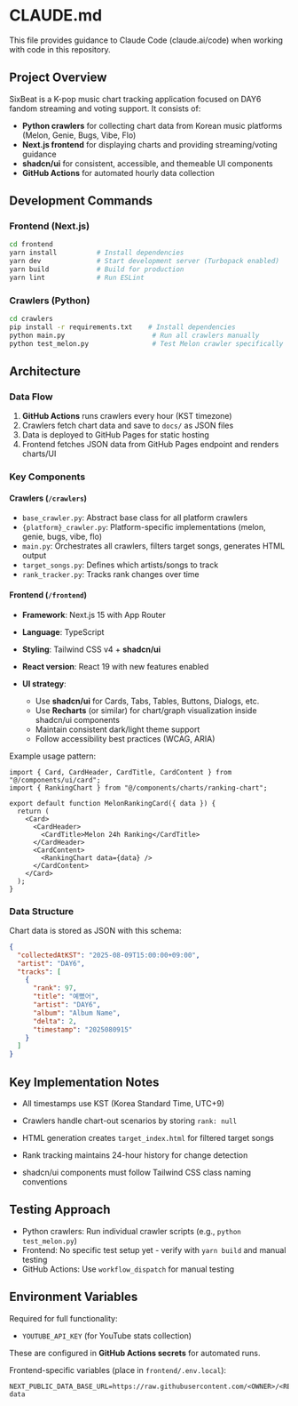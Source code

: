 # CLAUDE.md

This file provides guidance to Claude Code (claude.ai/code) when working with code in this repository.

## Project Overview

SixBeat is a K-pop music chart tracking application focused on DAY6 fandom streaming and voting support. It consists of:

- **Python crawlers** for collecting chart data from Korean music platforms (Melon, Genie, Bugs, Vibe, Flo)
- **Next.js frontend** for displaying charts and providing streaming/voting guidance
- **shadcn/ui** for consistent, accessible, and themeable UI components
- **GitHub Actions** for automated hourly data collection

## Development Commands

### Frontend (Next.js)

```bash
cd frontend
yarn install          # Install dependencies
yarn dev              # Start development server (Turbopack enabled)
yarn build            # Build for production
yarn lint             # Run ESLint
```

### Crawlers (Python)

```bash
cd crawlers
pip install -r requirements.txt    # Install dependencies
python main.py                      # Run all crawlers manually
python test_melon.py                # Test Melon crawler specifically
```

## Architecture

### Data Flow

1. **GitHub Actions** runs crawlers every hour (KST timezone)
2. Crawlers fetch chart data and save to `docs/` as JSON files
3. Data is deployed to GitHub Pages for static hosting
4. Frontend fetches JSON data from GitHub Pages endpoint and renders charts/UI

### Key Components

#### Crawlers (`/crawlers`)

- `base_crawler.py`: Abstract base class for all platform crawlers
- `{platform}_crawler.py`: Platform-specific implementations (melon, genie, bugs, vibe, flo)
- `main.py`: Orchestrates all crawlers, filters target songs, generates HTML output
- `target_songs.py`: Defines which artists/songs to track
- `rank_tracker.py`: Tracks rank changes over time


#### Frontend (`/frontend`)

- **Framework**: Next.js 15 with App Router
- **Language**: TypeScript
- **Styling**: Tailwind CSS v4 + **shadcn/ui**
- **React version**: React 19 with new features enabled
- **UI strategy**:

  - Use **shadcn/ui** for Cards, Tabs, Tables, Buttons, Dialogs, etc.
  - Use **Recharts** (or similar) for chart/graph visualization inside shadcn/ui components
  - Maintain consistent dark/light theme support
  - Follow accessibility best practices (WCAG, ARIA)

Example usage pattern:

```tsx
import { Card, CardHeader, CardTitle, CardContent } from "@/components/ui/card";
import { RankingChart } from "@/components/charts/ranking-chart";

export default function MelonRankingCard({ data }) {
  return (
    <Card>
      <CardHeader>
        <CardTitle>Melon 24h Ranking</CardTitle>
      </CardHeader>
      <CardContent>
        <RankingChart data={data} />
      </CardContent>
    </Card>
  );
}
```

### Data Structure

Chart data is stored as JSON with this schema:

```json
{
  "collectedAtKST": "2025-08-09T15:00:00+09:00",
  "artist": "DAY6",
  "tracks": [
    {
      "rank": 97,
      "title": "예뻤어",
      "artist": "DAY6",
      "album": "Album Name",
      "delta": 2,
      "timestamp": "2025080915"
    }
  ]
}
```

## Key Implementation Notes

- All timestamps use KST (Korea Standard Time, UTC+9)
- Crawlers handle chart-out scenarios by storing `rank: null`

- HTML generation creates `target_index.html` for filtered target songs
- Rank tracking maintains 24-hour history for change detection
- shadcn/ui components must follow Tailwind CSS class naming conventions

## Testing Approach

- Python crawlers: Run individual crawler scripts (e.g., `python test_melon.py`)
- Frontend: No specific test setup yet - verify with `yarn build` and manual testing
- GitHub Actions: Use `workflow_dispatch` for manual testing

## Environment Variables

Required for full functionality:

- `YOUTUBE_API_KEY` (for YouTube stats collection)

These are configured in **GitHub Actions secrets** for automated runs.

Frontend-specific variables (place in `frontend/.env.local`):

```
NEXT_PUBLIC_DATA_BASE_URL=https://raw.githubusercontent.com/<OWNER>/<REPO>/master/docs/public-data
```
